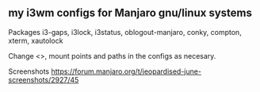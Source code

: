 my i3wm configs for Manjaro gnu/linux systems
---------------------------------------------
Packages
i3-gaps, i3lock, i3status, oblogout-manjaro, conky, compton, xterm, xautolock

Change <<user>>, mount points and paths in the configs as necesary.

Screenshots https://forum.manjaro.org/t/jeopardised-june-screenshots/2927/45
